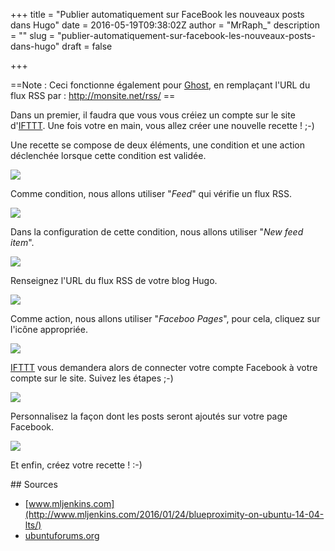 +++
title = "Publier automatiquement sur FaceBook les nouveaux posts dans Hugo"
date = 2016-05-19T09:38:02Z
author = "MrRaph_"
description = ""
slug = "publier-automatiquement-sur-facebook-les-nouveaux-posts-dans-hugo"
draft = false

+++

==Note : Ceci fonctionne également pour [Ghost](https://ghost.org/fr/), en remplaçant l'URL du flux RSS par : http://monsite.net/rss/ ==

Dans un premier, il faudra que vous vous créiez un compte sur le site d'[IFTTT](https://ifttt.com).
Une fois votre en main, vous allez créer une nouvelle recette ! ;-)

Une recette se compose de deux éléments, une condition et une action déclenchée lorsque cette condition est validée.


![](https://techan.fr/wp-content/uploads/2016/04/Sélection_010.png)


Comme condition, nous allons utiliser "_Feed_" qui vérifie un flux RSS.

![](https://techan.fr/wp-content/uploads/2016/04/Sélection_011.png)

Dans la configuration de cette condition, nous allons utiliser "_New feed item_".

![](https://techan.fr/wp-content/uploads/2016/04/Sélection_012.png)

Renseignez l'URL du flux RSS de votre blog Hugo.

![](https://techan.fr/wp-content/uploads/2016/04/Sélection_013.png)

Comme action, nous allons utiliser "_Faceboo Pages_", pour cela, cliquez sur l'icône appropriée.

![](https://techan.fr/wp-content/uploads/2016/04/Sélection_014.png)

[IFTTT](https://ifttt.com) vous demandera alors de connecter votre compte Facebook à votre compte sur le site. Suivez les étapes ;-)

![](https://techan.fr/wp-content/uploads/2016/04/Sélection_015.png)

Personnalisez la façon dont les posts seront ajoutés sur votre page Facebook.

![](https://techan.fr/wp-content/uploads/2016/04/Sélection_016.png)

Et enfin, créez votre recette ! :-)

## Sources

* [www.mljenkins.com](http://www.mljenkins.com/2016/01/24/blueproximity-on-ubuntu-14-04-lts/)
* [ubuntuforums.org](http://ubuntuforums.org/showthread.php?t=702372)
